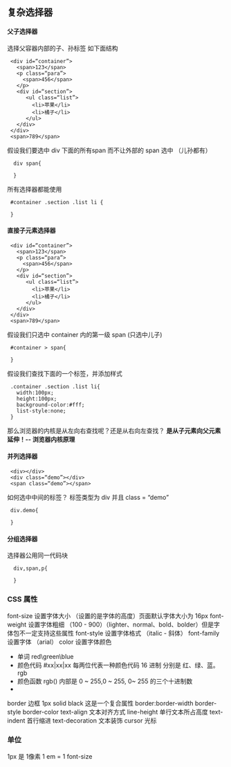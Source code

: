 ## 复杂选择器

#### 父子选择器
选择父容器内部的子、孙标签
如下面结构
```
 <div id=“container”>
   <span>123</span>
   <p class=“para”>
     <span>456</span>
   </p>
   <div id=“section”>
      <ul class=“list”>
        <li>苹果</li>
        <li>橘子</li>
      </ul>
   </div>
 </div>
 <span>789</span>
```
假设我们要选中 div 下面的所有span 而不让外部的 span 选中 （儿孙都有）
```
  div span{
    
  }
```
所有选择器都能使用
```
 #container .section .list li {
   
 }
```

#### 直接子元素选择器
```
 <div id=“container”>
   <span>123</span>
   <p class=“para”>
     <span>456</span>
   </p>
   <div id=“section”>
      <ul class=“list”>
        <li>苹果</li>
        <li>橘子</li>
      </ul>
   </div>
 </div>
 <span>789</span>
```
假设我们只选中 container 内的第一级 span (只选中儿子)
```
 #container > span{
   
 }
```

假设我们查找下面的一个标签，并添加样式
```
 .container .section .list li{
   width:100px;
   height:100px;
   background-color:#fff;
   list-style:none;
 }
```
那么浏览器的内核是从左向右查找呢？还是从右向左查找？
**是从子元素向父元素延伸！-- 浏览器内核原理**

#### 并列选择器
```
 <div></div>
 <div class=“demo”></div>
 <span class=“demo”></span>
```
如何选中中间的标签？
标签类型为 div 并且 class = “demo” 
```
 div.demo{
   
 }
```

#### 分组选择器
选择器公用同一代码块
```
  div,span,p{
    
  }
```


### CSS 属性
font-size 设置字体大小 （设置的是字体的高度）页面默认字体大小为 16px
font-weight 设置字体粗细 （100 - 900）（lighter、normal、bold、bolder）但是字体包不一定支持这些属性
font-style 设置字体格式 （italic - 斜体）
font-family 设置字体 （arial）
color 设置字体颜色 
+ 单词  red\green\blue
+ 颜色代码  #xx|xx|xx 每两位代表一种颜色代码 16 进制 分别是 红、绿、蓝。rgb
+ 颜色函数 rgb() 内部是 0 ~ 255,0 ~ 255, 0~ 255 的三个十进制数
+ 
border 边框 1px solid black 这是一个复合属性 border:border-width border-style border-color
text-align 文本对齐方式
line-height 单行文本所占高度
text-indent 首行缩进
text-decoration 文本装饰
cursor 光标


### 单位
1px 是 1像素
1 em = 1 font-size
